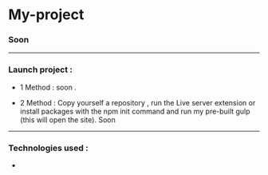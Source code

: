 # My-project
### Soon

---
### Launch project :
- 1 Method : soon .

- 2 Method : Copy yourself a repository , run the Live server extension or install packages with the npm init command and run my pre-built gulp (this will open the site). Soon 

---
### Technologies used :

-
